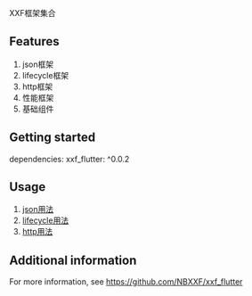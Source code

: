<!--
This README describes the package. If you publish this package to pub.dev,
this README's contents appear on the landing page for your package.

For information about how to write a good package README, see the guide for
[writing package pages](https://dart.dev/tools/pub/writing-package-pages).

For general information about developing packages, see the Dart guide for
[creating packages](https://dart.dev/guides/libraries/create-packages)
and the Flutter guide for
[developing packages and plugins](https://flutter.dev/to/develop-packages).
-->

XXF框架集合

## Features

1. json框架
2. lifecycle框架
3. http框架
4. 性能框架
5. 基础组件

## Getting started
dependencies:
xxf_flutter: ^0.0.2

## Usage

1. [json用法](https://github.com/NBXXF/xxf_flutter/tree/main/packages/xxf_json)
2. [lifecycle用法](https://github.com/NBXXF/xxf_flutter/tree/main/packages/xxf_lifecycle)
3. [http用法](https://github.com/NBXXF/xxf_flutter/tree/main/packages/xxf_http)


## Additional information

For more information, see https://github.com/NBXXF/xxf_flutter
